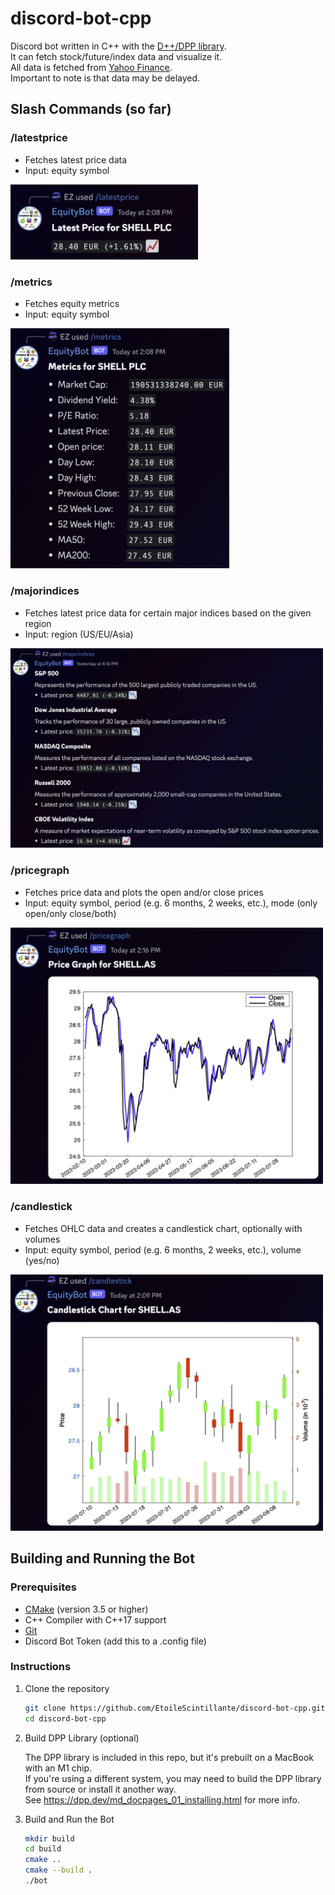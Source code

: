 # discord-bot-cpp
Discord bot written in C++ with the [D++/DPP library](https://github.com/brainboxdotcc/DPP).  
It can fetch stock/future/index data and visualize it.  
All data is fetched from [Yahoo Finance](https://finance.yahoo.com).   
Important to note is that data may be delayed.

## Slash Commands (so far)
### /latestprice  
  - Fetches latest price data
  - Input: equity symbol

<img src="docs/latestprice.png" alt="latest price example" width="300" height="auto" />

### /metrics  
  - Fetches equity metrics  
  - Input: equity symbol

<img src="docs/metrics.png" alt="metrics example" width="350" height="auto" />

### /majorindices
  - Fetches latest price data for certain major indices based on the given region  
  - Input: region (US/EU/Asia)

<img src="docs/indices.png" alt="indices US example" width="500" height="auto" />

### /pricegraph 
  - Fetches price data and plots the open and/or close prices
  - Input: equity symbol, period (e.g. 6 months, 2 weeks, etc.), mode (only open/only close/both)

<img src="docs/pricegraph.png" alt="price graph example" width="500" height="auto" />

### /candlestick
  - Fetches OHLC data and creates a candlestick chart, optionally with volumes
  - Input: equity symbol, period (e.g. 6 months, 2 weeks, etc.), volume (yes/no)

<img src="docs/candlestick.png" alt="candlestick example" width="500" height="auto" />

## Building and Running the Bot

### Prerequisites

- [CMake](https://cmake.org) (version 3.5 or higher)
- C++ Compiler with C++17 support
- [Git](https://git-scm.com)
- Discord Bot Token (add this to a .config file)

### Instructions

1. Clone the repository

    ```bash
    git clone https://github.com/EtoileScintillante/discord-bot-cpp.git
    cd discord-bot-cpp
    ```

2. Build DPP Library (optional)

    The DPP library is included in this repo, but it's prebuilt on a MacBook with an M1 chip.  
   If you're using a different system, you may need to build the DPP library from source or install it another way.  
   See https://dpp.dev/md_docpages_01_installing.html for more info.

4. Build and Run the Bot

    ```bash
    mkdir build
    cd build
    cmake ..
    cmake --build .
    ./bot
    ```
